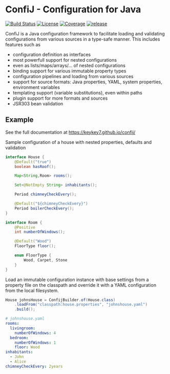 # ConfiJ - Configuration for Java

[![Build Status](https://travis-ci.com/keykey7/confij.svg?branch=master)](https://travis-ci.com/keykey7/confij)
[![License](https://img.shields.io/badge/License-Apache%202.0-yellowgreen.svg)](LICENSE)
[![Coverage](https://sonarcloud.io/api/project_badges/measure?project=ch.kk7%3Aconfij&metric=coverage)](https://sonarcloud.io/dashboard?id=ch.kk7%3Aconfij)
[![release](https://api.bintray.com/packages/kk7/mvn-release/confij-core/images/download.svg) ](https://bintray.com/kk7/mvn-release/confij-core/_latestVersion)

ConfiJ is a Java configuration framework to facilitate loading and validating
configurations from various sources in a type-safe manner. 
This includes features such as

- configuration definition as interfaces
- most powerfull support for nested configurations
- even as lists/maps/arrays/... of nested configurations
- binding support for various immutable property types
- configuration pipelines and loading from various sources
- support for source formats: Java properties, YAML, system properties, environment variables
- templating support (variable substitutions), even within paths
- plugin support for more formats and sources
- JSR303 bean validation

## Example

See the full documentation at <https://keykey7.github.io/confij/>

Sample configuration of a house with nested properties, defaults and validation
```java
interface House {
	@Default("true")
	boolean hasRoof();

	Map<String,Room> rooms();

	Set<@NotEmpty String> inhabitants();

	Period chimneyCheckEvery();

	@Default("${chimneyCheckEvery}")
	Period boilerCheckEvery();
}

interface Room {
	@Positive
	int numberOfWindows();

	@Default("Wood")
	FloorType floor();

	enum FloorType {
		Wood, Carpet, Stone
	}
}
```
Load an immutable configuration instance with base settings from
a property file on the classpath and override it with a YAML configuration from
the local filesystem.
```java
House johnsHouse = ConfijBuilder.of(House.class)
	.loadFrom("classpath:house.properties", "johnshouse.yaml")
	.build();
```
```yaml
# johnshouse.yaml
rooms:
  livingroom:
    numberOfWindows: 4
  bedroom:
    numberOfWindows: 1
    floor: Wood
inhabitants:
  - John
  - Alice
chimneyCheckEvery: 2years
```
